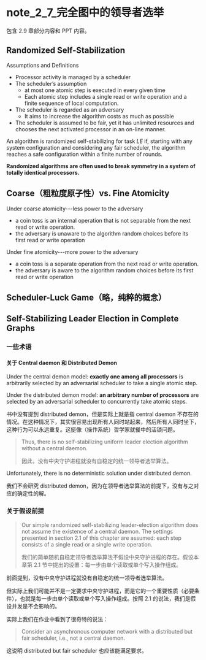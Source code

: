# note_2_7_完全图中的领导者选举

包含 2.9 章部分内容和 PPT 内容。

## Randomized Self-Stabilization

Assumptions and Definitions

- Processor activity is managed by a scheduler
- The scheduler’s assumption
  - at most one atomic step is executed in every given time
  - Each atomic step includes a single read or write operation and a finite sequence of local computation.
- The scheduler is regarded as an adversary
  - It aims to increase the algorithm costs as much as possible
- The scheduler is assumed to be fair, yet it has unlimited resources and chooses the next activated processor in an on-line manner.

An algorithm is randomized self-stabilizing for task $LE$ if, starting with any system configuration and considering any fair scheduler, the algorithm reaches a safe configuration within a finite number of rounds.

**Randomized algorithms are often used to break symmetry in a system of totally identical processors.**

## Coarse（粗粒度原子性）vs. Fine Atomicity

Under coarse atomicity---less power to the adversary

- a coin toss is an internal operation that is not separable from the next read or write operation.
- the adversary is unaware to the algorithm random choices before its first read or write operation

Under fine atomicity---more power to the adversary

- a coin toss is a separate operation from the next read or write operation.
- the adversary is aware to the algorithm random choices before its first read or write operation

## Scheduler-Luck Game（略，纯粹的概念）

## Self-Stabilizing Leader Election in Complete Graphs

### 一些术语

#### 关于 Central daemon 和 Distributed Demon

Under the central demon model: **exactly one among all processors** is arbitrarily selected by an adversarial scheduler to take a single atomic step.

Under the distributed demon model: **an arbitrary number of processors** are selected by an adversarial scheduler to concurrently take atomic steps.

书中没有提到 distributed demon，但是实际上就是指 central daemon 不存在的情况。在这种情况下，其实很容易出现所有人同时站起来，然后所有人同时坐下，这种行为可以永远重复。这挺像（操作系统）哲学家就餐中的活锁问题。

> Thus, there is no self-stabilizing uniform leader election algorithm without a central daemon.
>
> 因此，没有中央守护进程就没有自稳定的统一领导者选举算法。

Unfortunately, there is no deterministic solution under distributed demon.

我们不会研究 distributed demon，因为在领导者选举算法的前提下，没有与之对应的确定性的解。

### 关于假设前提

> Our simple randomized self-stabilizing leader-election algorithm does not assume the existence of a central daemon. The settings presented in section 2.1 of this chapter are assumed: each step consists of a single read or a single write operation.
>
> 我们的简单随机自稳定领导者选举算法不假设中央守护进程的存在。假设本章第 2.1 节中提出的设置：每一步由单个读取或单个写入操作组成。

前面提到，没有中央守护进程就没有自稳定的统一领导者选举算法。

但实际上我们可能并不是一定要求中央守护进程，而是它的一个重要性质（必要条件），也就是每一步由单个读取或单个写入操作组成。按照 2.1 的说法，我们是假设并发是不会影响的。

实际上我们在作业中看到了很奇特的说法：

> Consider an asynchronous computer network with a distributed but fair scheduler, i.e., not a central daemon.

这说明 distributed but fair scheduler 也应该能满足要求。

